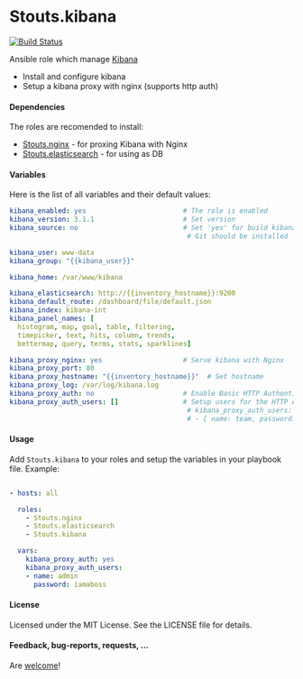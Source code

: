 Stouts.kibana
==============

[![Build Status](https://travis-ci.org/Stouts/Stouts.kibana.png)](https://travis-ci.org/Stouts/Stouts.kibana)

Ansible role which manage [Kibana](http://www.elasticsearch.org/overview/kibana/)

* Install and configure kibana
* Setup a kibana proxy with nginx (supports http auth)

#### Dependencies

The roles are recomended to install:

* [Stouts.nginx](https://github.com/Stouts/Stouts.nginx) - for proxing Kibana with Nginx
* [Stouts.elasticsearch](https://github.com/Stouts/Stouts.elasticsearch) - for using as DB

#### Variables

Here is the list of all variables and their default values:

```yaml
kibana_enabled: yes                        # The role is enabled
kibana_version: 3.1.1                      # Set version
kibana_source: no                          # Set 'yes' for build kibana from source
                                            # Git should be installed

kibana_user: www-data
kibana_group: "{{kibana_user}}"

kibana_home: /var/www/kibana

kibana_elasticsearch: http://{{inventory_hostname}}:9200
kibana_default_route: /dashboard/file/default.json
kibana_index: kibana-int
kibana_panel_names: [
  histogram, map, goal, table, filtering,
  timepicker, text, hits, column, trends,
  bettermap, query, terms, stats, sparklines]

kibana_proxy_nginx: yes                    # Serve kibana with Nginx
kibana_proxy_port: 80
kibana_proxy_hostname: "{{inventory_hostname}}"  # Set hostname
kibana_proxy_log: /var/log/kibana.log
kibana_proxy_auth: no                      # Enable Basic HTTP Authentication
kibana_proxy_auth_users: []                # Setup users for the HTTP Auth
                                            # kibana_proxy_auth_users:
                                            # - { name: team, password: secret }
```

#### Usage

Add `Stouts.kibana` to your roles and setup the variables in your playbook file.
Example:

```yaml

- hosts: all

  roles:
    - Stouts.nginx
    - Stouts.elasticsearch
    - Stouts.kibana

  vars:
    kibana_proxy_auth: yes
    kibana_proxy_auth_users:
    - name: admin
      password: iamaboss
```

#### License

Licensed under the MIT License. See the LICENSE file for details.

#### Feedback, bug-reports, requests, ...

Are [welcome](https://github.com/Stouts/Stouts.kibana/issues)!

